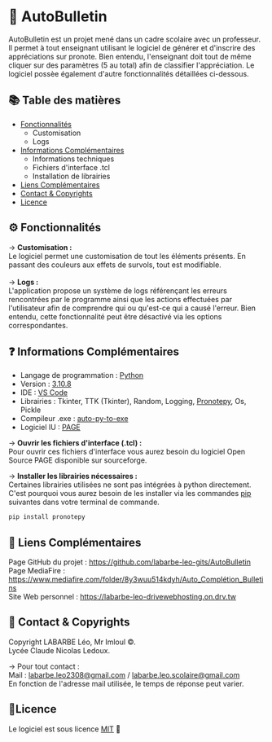 # 🤖 AutoBulletin

AutoBulletin est un projet mené dans un cadre scolaire avec un professeur. Il permet à tout enseignant utilisant le logiciel de générer et d'inscrire des appréciations sur pronote. Bien entendu, l'enseignant doit tout de même cliquer sur des paramètres (5 au total) afin de classifier l'appréciation. Le logiciel possèe également d'autre fonctionnalités détaillées ci-dessous.

## :books: Table des matières

* [Fonctionnalités](#-fonctionnalit%C3%A9s)
  * Customisation
  * Logs
* [Informations Complémentaires](#question-informations-compl%C3%A9mentaires)
  * Informations techniques
  * Fichiers d'interface .tcl
  * Installation de librairies
* [Liens Complémentaires](#link-liens-compl%C3%A9mentaires)
* [Contact & Copyrights](#incoming_envelope-contact--copyrights)
* [Licence](#memolicence)

## ⚙ Fonctionnalités

&rarr; **Customisation :**<br/>
Le logiciel permet une customisation de tout les éléments présents. En passant des couleurs aux effets de survols, tout est modifiable.<br/><br/>
&rarr; **Logs :**<br/>
L'application propose un système de logs référençant les erreurs rencontrées par le programme ainsi que les actions effectuées par l'utilisateur afin de comprendre qui ou qu'est-ce qui a causé l'erreur.
Bien entendu, cette fonctionnalité peut être désactivé via les options correspondantes.

## :question: Informations Complémentaires

* Langage de programmation : [Python](https://www.python.org/)<br/>
* Version : [3.10.8](https://www.python.org/downloads/release/python-3108/)<br/>
* IDE : [VS Code](https://code.visualstudio.com/)<br/>
* Librairies : Tkinter, TTK (Tkinter), Random, Logging, [Pronotepy](https://pypi.org/project/pronotepy/), Os, Pickle<br/>
* Compileur .exe : [auto-py-to-exe](https://pypi.org/project/auto-py-to-exe/)<br/>
* Logiciel IU : [PAGE](https://sourceforge.net/projects/page/)

&rarr; **Ouvrir les fichiers d'interface (.tcl) :**<br/>Pour ouvrir ces fichiers d'interface vous aurez besoin du logiciel Open Source PAGE disponible sur sourceforge.<br/>

&rarr; **Installer les librairies nécessaires :**<br/>Certaines librairies utilisées ne sont pas intégrées à python directement. C'est pourquoi vous aurez besoin de les installer via les commandes [pip](https://pip.pypa.io/en/stable/) suivantes dans votre terminal de commande.<br/>
```bash
pip install pronotepy
```

## :link: Liens Complémentaires
Page GitHub du projet : https://github.com/labarbe-leo-gits/AutoBulletin <br/>
Page MediaFire : https://www.mediafire.com/folder/8y3wuu514kdyh/Auto_Complétion_Bulletins <br/>
Site Web personnel : https://labarbe-leo-drivewebhosting.on.drv.tw

## :incoming_envelope: Contact & Copyrights
Copyright LABARBE Léo, Mr Imloul ©.
<br/>Lycée Claude Nicolas Ledoux.

&rarr; Pour tout contact : <br/>Mail : labarbe.leo2308@gmail.com / labarbe.leo.scolaire@gmail.com
<br/>En fonction de l'adresse mail utilisée, le temps de réponse peut varier.

## :memo:Licence

Le logiciel est sous licence [MIT](https://github.com/labarbe-leo-gits/AutoBulletin/blob/main/LICENSE.md) 💖

